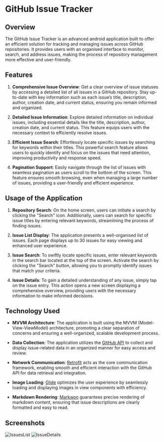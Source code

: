 # GitHub Issue Tracker

## Overview
The GitHub Issue Tracker is an advanced android application built to offer an efficient solution for tracking and managing issues across GitHub repositories. It provides users with an organised interface to monitor, search, and address issues, making the process of repository management more effective and user-friendly.

## Features
1. **Comprehensive Issue Overview**: Get a clear overview of issue statuses by accessing a detailed list of all issues in a GitHub repository. Stay up-to-date with key information such as each issue’s title, description, author, creation date, and current status, ensuring you remain informed and organized.

2. **Detailed Issue Information**: Explore detailed information on individual issues, including essential details like the title, description, author, creation date, and current status. This feature equips users with the necessary context to efficiently resolve issues.

3. **Efficient Issue Search**: Effortlessly locate specific issues by searching for keywords within their titles. This powerful search feature allows users to quickly identify and focus on the issues that need attention, improving productivity and response speed.

4. **Pagination Support**: Easily navigate through the list of issues with seamless pagination as users scroll to the bottom of the screen. This feature ensures smooth browsing, even when managing a large number of issues, providing a user-friendly and efficient experience.

## Usage of the Application
1. **Repository Search**: On the home screen, users can initiate a search by clicking the "Search" icon. Additionally, users can search for specific issue titles by entering relevant keywords, streamlining the process of finding issues.

2. **Issue List Display**: The application presents a well-organised list of issues. Each page displays up to 30 issues for easy viewing and enhanced user experience.

3. **Issue Search**: To swiftly locate specific issues, enter relevant keywords in the search bar located at the top of the screen. Activate the search by clicking the "Search" button, allowing you to promptly identify issues that match your criteria.

4. **Issue Details**: To gain a detailed understanding of any issue, simply tap on the issue entry. This action opens a new screen displaying a comprehensive overview, providing users with the necessary information to make informed decisions.

## Technology Used
- **MVVM Architecture**: The application is built using the MVVM (Model-View-ViewModel) architecture, promoting a clear separation of concerns and ensuring a well-organized, scalable development process.

- **Data Collection**: The application utilizes the [GitHub API](https://api.github.com) to collect and display issue-related data in an organized manner for easy access and review.

- **Network Communication**: [Retrofit](https://github.com/square/retrofit) acts as the core communication framework, enabling smooth and efficient interaction with the GitHub API for data retrieval and integration.

- **Image Loading**: [Glide](https://github.com/bumptech/glide) optimizes the user experience by seamlessly loading and displaying images in view components with efficiency.

- **Markdown Rendering**: [Markwon](https://github.com/noties/Markwon) guarantees precise rendering of markdown content, ensuring that issue descriptions are clearly formatted and easy to read.

## Screenshots

![IssuesList](screens/1_Commits)
![IssueDetails](screens/2_Details)